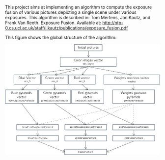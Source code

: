 This project aims at implementing an algorithm to compute the exposure fusion of various pictures depicting a single scene under various exposures. This algorithm is described in:
Tom Mertens, Jan Kautz, and Frank Van Reeth. Exposure Fusion. Available at: http://ntp-0.cs.ucl.ac.uk/staff/j.kautz/publications/exposure_fusion.pdf

This figure shows the global structure of the algorithm:


![Code structure](Schema.png?raw=true "Code structure")
